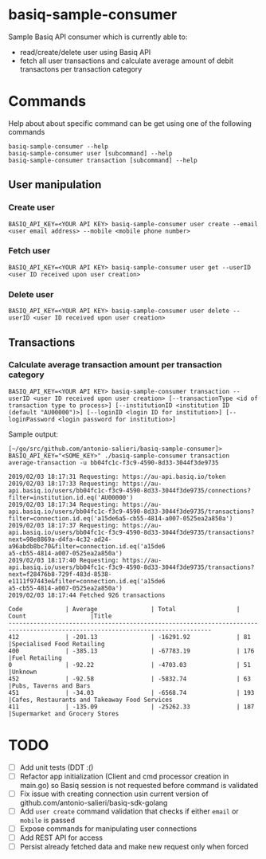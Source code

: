 # basiq-sample-consumer
Sample Basiq API consumer which is currently able to:
* read/create/delete user using Basiq API
* fetch all user transactions and calculate average amount of debit transactons per transaction category

# Commands
Help about about specific command can be get using one of the following commands
```
basiq-sample-consumer --help
basiq-sample-consumer user [subcommand] --help
basiq-sample-consumer transaction [subcommand] --help
```
## User manipulation
### Create user
```
BASIQ_API_KEY=<YOUR API KEY> basiq-sample-consumer user create --email <user email address> --mobile <mobile phone number>
```
### Fetch user
```
BASIQ_API_KEY=<YOUR API KEY> basiq-sample-consumer user get --userID <user ID received upon user creation>
```
### Delete user
```
BASIQ_API_KEY=<YOUR API KEY> basiq-sample-consumer user delete --userID <user ID received upon user creation>
```
## Transactions

### Calculate average transaction amount per transaction category
```
BASIQ_API_KEY=<YOUR API KEY> basiq-sample-consumer transaction --userID <user ID received upon user creation> [--transactionType <id of transaction type to process>] [--institutionID <institution ID (default "AU00000")>] [--loginID <login ID for institution>] [--loginPassword <login password for institution>]
```

Sample output:
```
[~/go/src/github.com/antonio-salieri/basiq-sample-consumer]> BASIQ_API_KEY="<SOME_KEY>" ./basiq-sample-consumer transaction average-transaction -u bb04fc1c-f3c9-4590-8d33-3044f3de9735

2019/02/03 18:17:31 Requesting: https://au-api.basiq.io/token
2019/02/03 18:17:33 Requesting: https://au-api.basiq.io/users/bb04fc1c-f3c9-4590-8d33-3044f3de9735/connections?filter=institution.id.eq('AU00000')
2019/02/03 18:17:34 Requesting: https://au-api.basiq.io/users/bb04fc1c-f3c9-4590-8d33-3044f3de9735/transactions?filter=connection.id.eq('a15de6a5-cb55-4814-a007-0525ea2a850a')
2019/02/03 18:17:37 Requesting: https://au-api.basiq.io/users/bb04fc1c-f3c9-4590-8d33-3044f3de9735/transactions?next=98e8869a-d4fa-4c32-ad24-a96abdb8bc70&filter=connection.id.eq('a15de6
a5-cb55-4814-a007-0525ea2a850a')
2019/02/03 18:17:40 Requesting: https://au-api.basiq.io/users/bb04fc1c-f3c9-4590-8d33-3044f3de9735/transactions?next=f28476b8-729f-483d-8538-e1111f97443e&filter=connection.id.eq('a15de6
a5-cb55-4814-a007-0525ea2a850a')
2019/02/03 18:17:44 Fetched 926 transactions

Code            | Average               | Total                 | Count                  |Title 
-------------------------------------------------------------------------------------------------------------------------------
412             | -201.13               | -16291.92             | 81                     |Specialised Food Retailing
400             | -385.13               | -67783.19             | 176                    |Fuel Retailing
0               | -92.22                | -4703.03              | 51                     |Unknown
452             | -92.58                | -5832.74              | 63                     |Pubs, Taverns and Bars
451             | -34.03                | -6568.74              | 193                    |Cafes, Restaurants and Takeaway Food Services
411             | -135.09               | -25262.33             | 187                    |Supermarket and Grocery Stores
```

# TODO
- [ ] Add unit tests (DDT :()
- [ ] Refactor app initialization (Client and cmd processor creation in main.go) so Basiq session is not requested before command is validated
- [ ] Fix issue with creating connection usin current version of github.com/antonio-salieri/basiq-sdk-golang
- [ ] Add `user create` command validation that checks if either `email` or `mobile` is passed
- [ ] Expose commands for manipulating user connections
- [ ] Add REST API for access
- [ ] Persist already fetched data and make new request only when forced